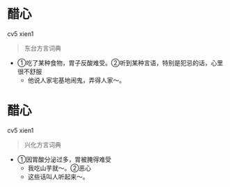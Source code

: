 # 醋心
cv5 xien1
> 东台方言词典
- ①吃了某种食物，胃子反酸难受。②听到某种言语，特别是犯忌的话，心里很不舒服
  - 他说人家宅基地闹鬼，弄得人家～。

# 醋心
cv5 xien1
> 兴化方言词典
- ①因胃酸分泌过多，胃被腌得难受
  - 我吃山芋就～。②恶心
  - 这些话叫人听起来～。
